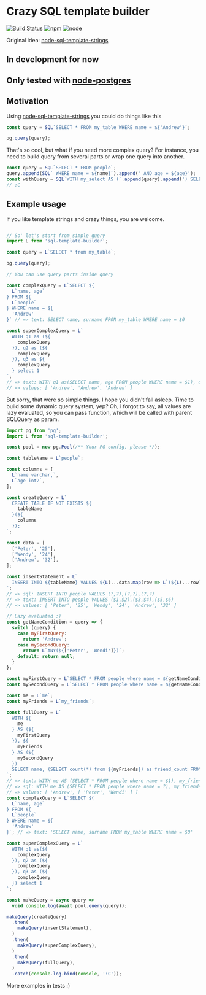 # Crazy SQL template builder

[![Build Status](https://travis-ci.org/olegnn/sql-template-builder.svg?branch=master)](https://travis-ci.org/olegnn/sql-template-builder)
[![npm](https://img.shields.io/npm/v/sql-template-builder.svg)](https://www.npmjs.com/package/sql-template-builder)
[![node](https://img.shields.io/node/v/sql-template-builder.svg)](https://nodejs.org)

Original idea: [node-sql-template-strings](https://github.com/felixfbecker/node-sql-template-strings)

## In development for now

## Only tested with [node-postgres](https://github.com/brianc/node-postgres)

## Motivation
Using [node-sql-template-strings](https://github.com/felixfbecker/node-sql-template-strings) you could do things like this
```javascript
const query = SQL`SELECT * FROM my_table WHERE name = ${'Andrew'}`;

pg.query(query);
```
That's so cool, but what if you need more complex query? For instance, you need to build query from several parts or wrap one query into another.
```javascript
const query = SQL`SELECT * FROM people`;
query.append(SQL` WHERE name = ${name}`).append(' AND age = ${age}');
const withQuery = SQL`WITH my_select AS (`.append(query).append(') SELECT * FROM my_select');
// :C
```

## Example usage
If you like template strings and crazy things, you are welcome.
```javascript

// So' let's start from simple query
import L from 'sql-template-builder';

const query = L`SELECT * from my_table`;

pg.query(query);

// You can use query parts inside query

const complexQuery = L`SELECT ${
  L`name, age`
} FROM ${
  L`people`
} WHERE name = ${
  'Andrew'
}` // => text: SELECT name, surname FROM my_table WHERE name = $0

const superComplexQuery = L`
  WITH q1 as (${
    complexQuery
  }), q2 as (${
    complexQuery
  }), q3 as ${
    complexQuery
  } select 1
`;
// => text: WITH q1 as(SELECT name, age FROM people WHERE name = $1), q2 as (SELECT name, age FROM people WHERE name = $2), q3 as SELECT name, age FROM people WHERE name = $3 select 1
// => values: [ 'Andrew', 'Andrew', 'Andrew' ]

```
But sorry, that were so simple things. I hope you didn't fall asleep.
Time to build some dynamic query system, yep? Oh, i forgot to say, all values are lazy evaluated, so you can pass function, which will be called with parent SQLQuery as param.
```javascript
import pg from 'pg';
import L from 'sql-template-builder';

const pool = new pg.Pool(/** Your PG config, please */);

const tableName = L`people`;

const columns = [
  L`name varchar,`,
  L`age int2`,
];

const createQuery = L`
  CREATE TABLE IF NOT EXISTS ${
    tableName
  }(${
    columns
  });
`;

const data = [
  ['Peter', '25'],
  ['Wendy', '24'],
  ['Andrew', '32'],
];

const insertStatement = L`
  INSERT INTO ${tableName} VALUES ${L(...data.map(row => L`(${L(...row)})`))}
`;
// => sql: INSERT INTO people VALUES (?,?),(?,?),(?,?)
// => text: INSERT INTO people VALUES ($1,$2),($3,$4),($5,$6)
// => values: [ 'Peter', '25', 'Wendy', '24', 'Andrew', '32' ]

// Lazy evaluated :)
const getNameCondition = query => {
  switch (query) {
    case myFirstQuery:
      return 'Andrew';
    case mySecondQuery:
      return L`ANY(${['Peter', 'Wendi']})`;
    default: return null;
  }
};

const myFirstQuery = L`SELECT * FROM people where name = ${getNameCondition}`;
const mySecondQuery = L`SELECT * FROM people where name = ${getNameCondition}`;

const me = L`me`;
const myFriends = L`my_friends`;

const fullQuery = L`
  WITH ${
    me
  } AS (${
    myFirstQuery
  }), ${
    myFriends
  } AS (${
    mySecondQuery
  })
  SELECT name, (SELECT count(*) from ${myFriends}) as friend_count FROM ${me}
`;
// => text: WITH me AS (SELECT * FROM people where name = $1), my_friends AS (SELECT * FROM people where name = ANY($2))  SELECT name, (SELECT count(*) from my_friends) as friend_count FROM me
// => sql: WITH me AS (SELECT * FROM people where name = ?), my_friends AS (SELECT * FROM people where name = ANY(?))  SELECT name, (SELECT count(*) from my_friends) as friend_count FROM me
// => values: [ 'Andrew', [ 'Peter', 'Wendi' ] ]
const complexQuery = L`SELECT ${
  L`name, age`
} FROM ${
  L`people`
} WHERE name = ${
  'Andrew'
}`; // => text: 'SELECT name, surname FROM my_table WHERE name = $0'

const superComplexQuery = L`
  WITH q1 as(${
    complexQuery
  }), q2 as (${
    complexQuery
  }), q3 as (${
    complexQuery
  }) select 1
`;

const makeQuery = async query =>
  void console.log(await pool.query(query));

makeQuery(createQuery)
  .then(
    makeQuery(insertStatement),
  )
  .then(
    makeQuery(superComplexQuery),
  )
  .then(
    makeQuery(fullQuery),
  )
  .catch(console.log.bind(console, ':C'));
```
More examples in tests :)

